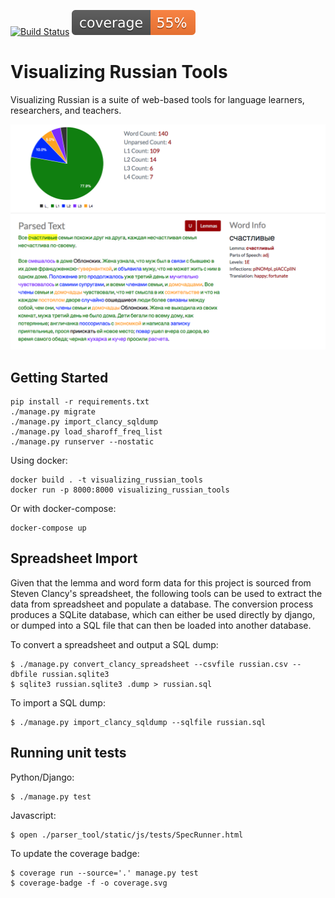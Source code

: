 [![Build Status](https://travis-ci.org/Harvard-ATG/visualizing_russian_tools.svg?branch=master)](https://travis-ci.org/Harvard-ATG/visualizing_russian_tools)
![Coverage Status](./coverage.svg)

# Visualizing Russian Tools

Visualizing Russian is a suite of web-based tools for language learners, researchers, and teachers. 

![Visible Vocabulary](docs/img/visiblevocabulary.png)

## Getting Started

```
pip install -r requirements.txt
./manage.py migrate
./manage.py import_clancy_sqldump
./manage.py load_sharoff_freq_list
./manage.py runserver --nostatic
```

Using docker:

```
docker build . -t visualizing_russian_tools
docker run -p 8000:8000 visualizing_russian_tools
```

Or with docker-compose:

```
docker-compose up
```

## Spreadsheet Import

Given that the lemma and word form data for this project is sourced from Steven Clancy's spreadsheet, the following tools can be used to extract the data from spreadsheet and populate a database. The conversion process produces a SQLite database, which can either be used directly by django, or dumped into a SQL file that can then be loaded into another database.

To convert a spreadsheet and output a SQL dump:

```
$ ./manage.py convert_clancy_spreadsheet --csvfile russian.csv --dbfile russian.sqlite3
$ sqlite3 russian.sqlite3 .dump > russian.sql
```

To import a SQL dump:

```
$ ./manage.py import_clancy_sqldump --sqlfile russian.sql
```

## Running unit tests

Python/Django:

```
$ ./manage.py test
```

Javascript:

```
$ open ./parser_tool/static/js/tests/SpecRunner.html
```

To update the coverage badge:

```
$ coverage run --source='.' manage.py test
$ coverage-badge -f -o coverage.svg
```
